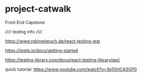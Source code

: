 # project-catwalk
Front End Capstone


//// testing info ////

https://www.robinwieruch.de/react-testing-jest

https://jestjs.io/docs/getting-started

https://testing-library.com/docs/react-testing-library/api/

quick tutorial:
https://www.youtube.com/watch?v=3e1GHCA3GP0


